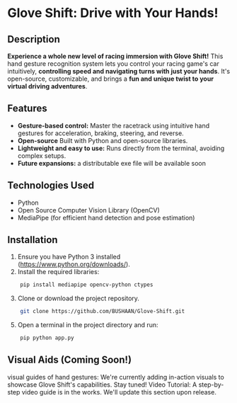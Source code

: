 # Glove Shift: Drive with Your Hands!

## Description

**Experience a whole new level of racing immersion with Glove Shift!** This hand gesture recognition system lets you control your racing game's car intuitively, **controlling speed and navigating turns with just your hands**. It's open-source, customizable, and brings a **fun and unique twist to your virtual driving adventures**.

## Features

* **Gesture-based control:** Master the racetrack using intuitive hand gestures for acceleration, braking, steering, and reverse.
* **Open-source** Built with Python and open-source libraries.
* **Lightweight and easy to use:** Runs directly from the terminal, avoiding complex setups.
* **Future expansions:** a distributable exe file will be available soon

## Technologies Used

* Python
* Open Source Computer Vision Library (OpenCV) 
* MediaPipe (for efficient hand detection and pose estimation)

## Installation

1. Ensure you have Python 3 installed (https://www.python.org/downloads/).
2. Install the required libraries:

```bash
    pip install mediapipe opencv-python ctypes
```
3. Clone or download the project repository.
```bash
    git clone https://github.com/BUSHAAN/Glove-Shift.git
```
5. Open a terminal in the project directory and run:
```bash
    pip python app.py
```
## Visual Aids (Coming Soon!)

visual guides of hand gestures: We're currently adding in-action visuals to showcase Glove Shift's capabilities. Stay tuned!
Video Tutorial: A step-by-step video guide is in the works. We'll update this section upon release.
